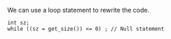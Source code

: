 We can use a loop statement to rewrite the code.

    int sz;
    while ((sz = get_size()) <= 0) ; // Null statement

